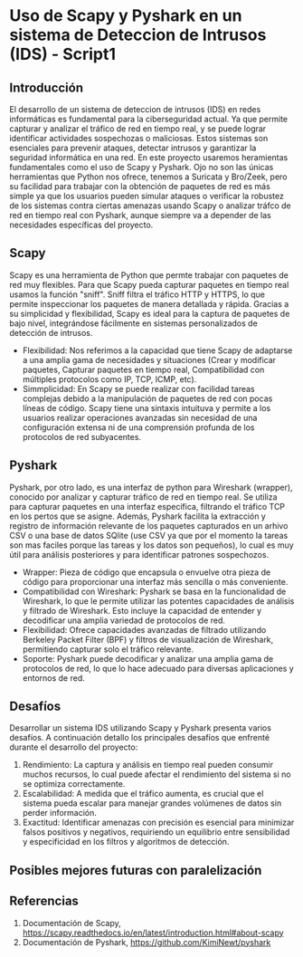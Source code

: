 # Uso de Scapy y Pyshark en un sistema de Deteccion de Intrusos (IDS) - Script1
## Introducción

El desarrollo de un sistema de deteccion de intrusos (IDS) en redes informáticas es fundamental para la ciberseguridad actual. Ya que permite capturar y analizar el tráfico de red en tiempo real, y se puede lograr identificar actividades sospechozas o maliciosas. Estos sistemas son esenciales para prevenir ataques, detectar intrusos y garantizar la seguridad informática en una red.
En este proyecto usaremos heramientas fundamentales como el uso de Scapy y Pyshark.
Ojo no son las únicas herramientas que Python nos ofrece, tenemos a Suricata y Bro/Zeek, pero su facilidad para trabajar con la obtención de paquetes de red es más simple ya que los usuarios pueden simular ataques o verificar la robustez de los sistemas contra ciertas amenazas usando Scapy o analizar tráfco de red en tiempo real con Pyshark, aunque siempre va a depender de las necesidades específicas del proyecto.

## Scapy
Scapy es una herramienta de Python que permte trabajar con paquetes de red muy flexibles. Para que Scapy pueda capturar paquetes en tiempo real usamos la función "sniff". Sniff filtra el tráfico HTTP y HTTPS, lo que permite inspeccionar los paquetes de manera detallada y rápida. Gracias a su simplicidad y flexibilidad, Scapy es ideal para la captura de paquetes de bajo nivel, integrándose fácilmente en sistemas personalizados de detección de intrusos.

- Flexibilidad: Nos referimos a la capacidad que tiene Scapy de adaptarse a una amplia gama de necesidades y situaciones (Crear y modificar paquetes, Capturar paquetes en tiempo real, Compatibilidad con múltiples protocolos como IP, TCP, ICMP, etc).
- Simmplicidad: En Scapy se puede realizar con facilidad tareas complejas debido a la manipulación de paquetes de red con pocas líneas de código. Scapy tiene una sintaxis intuituva y permite a los usuarios realizar operaciones avanzadas sin necesidad de una configuración extensa ni de una comprensión profunda de los protocolos de red subyacentes.

## Pyshark
Pyshark, por otro lado, es una interfaz de python para Wireshark (wrapper), conocido por analizar y capturar tráfico de red en tiempo real. Se utiliza para capturar paquetes en una interfaz específica, filtrando el tráfico TCP en los pertos que se asigne. Además, Pyshark facilita la extracción y registro de información relevante de los paquetes capturados en un arhivo CSV o una base de datos SQlite (use CSV ya que por el momento la tareas son mas faciles porque las tareas y los datos son pequeños), lo cual es muy útil para análisis posteriores y para identificar patrones sospechozos.

- Wrapper: Pieza de código que encapsula o envuelve otra pieza de código para proporcionar una interfaz más sencilla o más conveniente.
- Compatibilidad con Wireshark: Pyshark se basa en la funcionalidad de Wireshark, lo que le permite utilizar las potentes capacidades de análisis y filtrado de Wireshark. Esto incluye la capacidad de entender y decodificar una amplia variedad de protocolos de red.
- Flexibilidad: Ofrece capacidades avanzadas de filtrado utilizando Berkeley Packet Filter (BPF) y filtros de visualización de Wireshark, permitiendo capturar solo el tráfico relevante.
- Soporte: Pyshark puede decodificar y analizar una amplia gama de protocolos de red, lo que lo hace adecuado para diversas aplicaciones y entornos de red.

## Desafíos
Desarrollar un sistema IDS utilizando Scapy y Pyshark presenta varios desafíos. A continuación detallo los principales desafíos que enfrenté durante el desarrollo del proyecto:
1. Rendimiento: La captura y análisis en tiempo real pueden consumir muchos recursos, lo cual puede afectar el rendimiento del sistema si no se optimiza correctamente.
2. Escalabilidad: A medida que el tráfico aumenta, es crucial que el sistema pueda escalar para manejar grandes volúmenes de datos sin perder información.
3. Exactitud: Identificar amenazas con precisión es esencial para minimizar falsos positivos y negativos, requiriendo un equilibrio entre sensibilidad y especificidad en los filtros y algoritmos de detección.

## Posibles mejores futuras con paralelización


## Referencias
1. Documentación de Scapy, https://scapy.readthedocs.io/en/latest/introduction.html#about-scapy
2. Documentación de Pyshark, https://github.com/KimiNewt/pyshark
